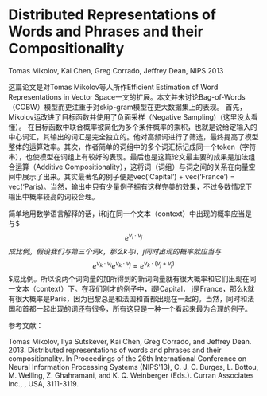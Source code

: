 # Distributed Representations of Words and Phrases and their Compositionality #
Tomas Mikolov, Kai Chen, Greg Corrado, Jeffrey Dean, NIPS 2013

这篇论文是对Tomas Mikolov等人所作Efficient Estimation of Word Representations in Vector Space一文的扩展。本文并未讨论Bag-of-Words （COBW）模型而更注重于对skip-gram模型在更大数据集上的表现。
首先，Mikolov运改进了目标函数并使用了负面采样（Negative Sampling)（这里没太看懂）。 在目标函数中联合概率被简化为多个条件概率的乘积，也就是说给定输入的中心词汇，其输出的词汇是完全独立的。他对高频词进行了筛选，最终提高了模型整体的运算效率。其次，作者简单的词组中的多个词汇标记成同一个token（字符串），也使模型在词组上有较好的表现。最后也是这篇论文最主要的成果是加法组合运算（Additive Compositionality），这将词（词组）与词之间的关系在向量空间中展示了出来。其实最著名的例子便是vec(‘Capital’) + vec(‘France’) = vec(‘Paris)。当然，输出中只有少量例子拥有这样完美的效果，不过多数情况下输出中概率较高的词较合理。

简单地用数学语言解释的话，i和j在同一个文本（context）中出现的概率应当是与$$$e^{v_i \cdot v_j}$$$成比例。假设我们与第三个词k，那么k与i，j同时出现的概率就应当与$$$e^{v_k \cdot v_i}e^{v_k \cdot v_j} = e^{v_k\cdot(v_j+v_j)}$$$成比例。所以说两个词向量的加所得到的新词向量就有很大概率和它们出现在同一文本（context）下。在我们刚才的例子中，i是Capital， j是France，那么k就有很大概率是Paris，因为巴黎总是和法国和首都出现在一起的。当然，同时和法国和首都一起出现的词还有很多，所有这只是一种一个看起来最为合理的例子。

参考文献：

Tomas Mikolov, Ilya Sutskever, Kai Chen, Greg Corrado, and Jeffrey Dean. 2013. Distributed representations of words and phrases and their compositionality. In Proceedings of the 26th International Conference on Neural Information Processing Systems (NIPS'13), C. J. C. Burges, L. Bottou, M. Welling, Z. Ghahramani, and K. Q. Weinberger (Eds.). Curran Associates Inc., , USA, 3111-3119.


